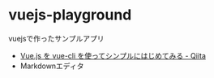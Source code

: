 # vuejs-playground

vuejsで作ったサンプルアプリ

* [Vue.js を vue-cli を使ってシンプルにはじめてみる - Qiita](https://qiita.com/567000/items/dde495d6a8ad1c25fa43#vuejs-%E3%82%89%E3%81%97%E3%81%8F%E3%81%97%E3%81%A6%E3%81%BF%E3%82%8B)
* Markdownエディタ
